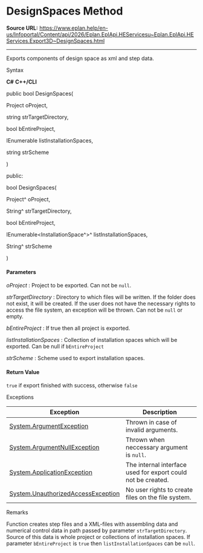 # DesignSpaces Method

**Source URL:** https://www.eplan.help/en-us/Infoportal/Content/api/2026/Eplan.EplApi.HEServicesu~Eplan.EplApi.HEServices.Export3D~DesignSpaces.html

---

Exports components of design space as xml and step data.

Syntax

**C#**
**C++/CLI**


public bool DesignSpaces( 

   Project oProject,

   string strTargetDirectory,

   bool bEntireProject,

   IEnumerable<InstallationSpace> listInstallationSpaces,

   string strScheme

)

public:

bool DesignSpaces( 

   Project^ oProject,

   String^ strTargetDirectory,

   bool bEntireProject,

   IEnumerable<InstallationSpace^>^ listInstallationSpaces,

   String^ strScheme

)


#### Parameters

*oProject*
:   Project to be exported. Can not be `null`.

*strTargetDirectory*
:   Directory to which files will be written. If the folder does not exist, it will be created. If the user does not have the necessary rights to access the file system, an exception will be thrown. Can not be `null` or empty.

*bEntireProject*
:   If true then all project is exported.

*listInstallationSpaces*
:   Collection of installation spaces which will be exported. Can be null if `bEntireProject`

*strScheme*
:   Scheme used to export installation spaces.

#### Return Value

`true` if export finished with success, otherwise `false`

Exceptions

| Exception | Description |
| --- | --- |
| [System.ArgumentException](#) | Thrown in case of invalid arguments. |
| [System.ArgumentNullException](#) | Thrown when neccessary argument is `null`. |
| [System.ApplicationException](#) | The internal interface used for export could not be created. |
| [System.UnauthorizedAccessException](#) | No user rights to create files on the file system. |

Remarks

Function creates step files and a XML-files with assembling data and numerical control data in path passed by parameter `strTargetDirectory`. Source of this data is whole project or collections of installation spaces. If parameter `bEntireProject` is `true` then `listInstallationSpaces` can be `null`.

